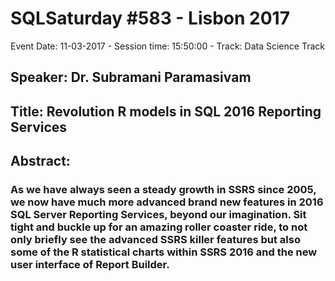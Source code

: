 # SQLSaturday #583 - Lisbon 2017
Event Date: 11-03-2017 - Session time: 15:50:00 - Track: Data Science Track
## Speaker: Dr. Subramani Paramasivam
## Title: Revolution R models in SQL 2016 Reporting Services
## Abstract:
### As we have always seen a steady growth in SSRS since 2005, we now have much more advanced brand new features in 2016 SQL Server Reporting Services, beyond our imagination. Sit tight and buckle up for an amazing roller coaster ride, to not only briefly see the advanced SSRS killer features but also some of the R statistical charts within SSRS 2016 and the new user interface of Report Builder.
